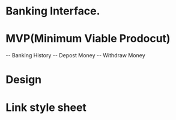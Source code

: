 # Banking Interface.

# MVP(Minimum Viable Prodocut)

-- Banking History
-- Depost Money
-- Withdraw Money

# Design <Look>

# Link style sheet